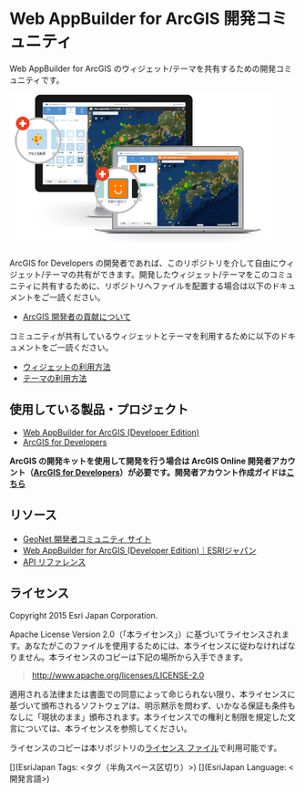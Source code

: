 # Web AppBuilder for ArcGIS 開発コミュニティ

Web AppBuilder for ArcGIS のウィジェット/テーマを共有するための開発コミュニティです。

![WAB](wab.png)

ArcGIS for Developers の開発者であれば、このリポジトリを介して自由にウィジェット/テーマの共有ができます。開発したウィジェット/テーマをこのコミュニティに共有するために、リポジトリへファイルを配置する場合は以下のドキュメントをご一読ください。

* [ArcGIS 開発者の貢献について](https://github.com/EsriJapan/contributing#arcgis-開発者の貢献について)

コミュニティが共有しているウィジェットとテーマを利用するために以下のドキュメントをご一読ください。

* [ウィジェットの利用方法](widgets/README.md)
* [テーマの利用方法](themes/README.md)

## 使用している製品・プロジェクト

* [Web AppBuilder for ArcGIS (Developer Edition)](https://developers.arcgis.com/web-appbuilder/)
* [ArcGIS for Developers](https://developers.arcgis.com/en/)

**ArcGIS の開発キットを使用して開発を行う場合は ArcGIS Online 開発者アカウント（[ArcGIS for Developers](https://developers.arcgis.com/en/)）が必要です。開発者アカウント作成ガイドは[こちら](http://www.esrij.com/cgi-bin/wp/wp-content/uploads/documents/signup-esri-developers.pdf)**

## リソース

* [GeoNet 開発者コミュニティ サイト](https://geonet.esri.com/groups/devcom-jp)
* [Web AppBuilder for ArcGIS (Developer Edition)｜ESRIジャパン](http://www.esrij.com/products/web-appbuilder-for-arcgis-dev/)
* [API リファレンス](https://developers.arcgis.com/web-appbuilder/api-reference/widgetmanager.htm)

## ライセンス
Copyright 2015 Esri Japan Corporation.

Apache License Version 2.0（「本ライセンス」）に基づいてライセンスされます。あなたがこのファイルを使用するためには、本ライセンスに従わなければなりません。本ライセンスのコピーは下記の場所から入手できます。

> http://www.apache.org/licenses/LICENSE-2.0

適用される法律または書面での同意によって命じられない限り、本ライセンスに基づいて頒布されるソフトウェアは、明示黙示を問わず、いかなる保証も条件もなしに「現状のまま」頒布されます。本ライセンスでの権利と制限を規定した文言については、本ライセンスを参照してください。

ライセンスのコピーは本リポジトリの[ライセンス ファイル](./LICENSE)で利用可能です。

[](EsriJapan Tags: <タグ（半角スペース区切り）>)
[](EsriJapan Language: <開発言語>)

